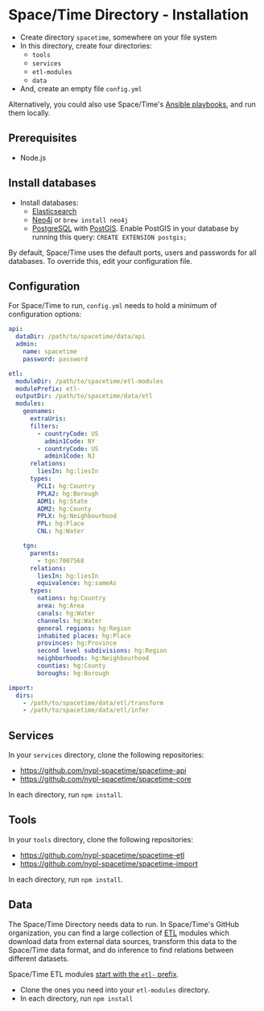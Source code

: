 # Space/Time Directory - Installation

- Create directory `spacetime`, somewhere on your file system
- In this directory, create four directories:
  - `tools`
  - `services`
  - `etl-modules`
  - `data`
- And, create an empty file `config.yml`

Alternatively, you could also use Space/Time's [Ansible playbooks](https://github.com/nypl-spacetime/ansible-playbooks), and run them locally.

## Prerequisites

- Node.js

## Install databases
- Install databases:
  - [Elasticsearch](https://www.elastic.co/downloads/elasticsearch)
  - [Neo4j](http://neo4j.com/download) or `brew install neo4j`
  - [PostgreSQL](http://www.postgresql.org/download/) with [PostGIS](http://postgis.net/install/). Enable PostGIS in your database by running this query: `CREATE EXTENSION postgis;`

By default, Space/Time uses the default ports, users and passwords for all databases. To override this, edit your configuration file.

## Configuration

For Space/Time to run, `config.yml` needs to hold a minimum of configuration options:

```yml
api:
  dataDir: /path/to/spacetime/data/api
  admin:
    name: spacetime
    password: password

etl:
  moduleDir: /path/to/spacetime/etl-modules
  modulePrefix: etl-
  outputDir: /path/to/spacetime/data/etl
  modules:
    geonames:
      extraUris:
      filters:
        - countryCode: US
          admin1Code: NY
        - countryCode: US
          admin1Code: NJ
      relations:
        liesIn: hg:liesIn
      types:
        PCLI: hg:Country
        PPLA2: hg:Borough
        ADM1: hg:State
        ADM2: hg:County
        PPLX: hg:Neighbourhood
        PPL: hg:Place
        CNL: hg:Water

    tgn:
      parents:
        - tgn:7007568
      relations:
        liesIn: hg:liesIn
        equivalence: hg:sameAs
      types:
        nations: hg:Country
        area: hg:Area
        canals: hg:Water
        channels: hg:Water
        general regions: hg:Region
        inhabited places: hg:Place
        provinces: hg:Province
        second level subdivisions: hg:Region
        neighborhoods: hg:Neighbourhood
        counties: hg:County
        boroughs: hg:Borough

import:
  dirs:
    - /path/to/spacetime/data/etl/transform
    - /path/to/spacetime/data/etl/infer
```

## Services

In your `services` directory, clone the following repositories:

- https://github.com/nypl-spacetime/spacetime-api
- https://github.com/nypl-spacetime/spacetime-core

In each directory, run `npm install`.

## Tools

In your `tools` directory, clone the following repositories:

- https://github.com/nypl-spacetime/spacetime-etl
- https://github.com/nypl-spacetime/spacetime-import

In each directory, run `npm install`.

## Data

The Space/Time Directory needs data to run. In Space/Time's GitHub organization, you can find a large collection of [ETL](https://en.wikipedia.org/wiki/Extract,_transform,_load) modules which download data from external data sources, transform this data to the Space/Time data format, and do inference to find relations between different datasets.

Space/Time ETL modules [start with the `etl-` prefix](https://github.com/nypl-spacetime?utf8=%E2%9C%93&query=etl-).

- Clone the ones you need into your `etl-modules` directory.
- In each directory, run `npm install`
